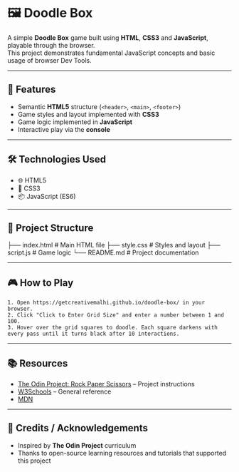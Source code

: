 # 🖼️ Doodle Box

A simple **Doodle Box** game built using **HTML**, **CSS3** and **JavaScript**, playable through the browser.  
This project demonstrates fundamental JavaScript concepts and basic usage of browser Dev Tools.

---

## 📌 Features

- Semantic **HTML5** structure (`<header>`, `<main>`, `<footer>`)
- Game styles and layout implemented with **CSS3**
- Game logic implemented in **JavaScript**
- Interactive play via the **console**

---

## 🛠️ Technologies Used

- 🌐 HTML5
- 🎨 CSS3
- 📦 JavaScript (ES6)

---

## 📂 Project Structure

├── index.html # Main HTML file
├── style.css # Styles and layout
├── script.js # Game logic
└── README.md # Project documentation

---

## 🎮 How to Play

    1. Open https://getcreativemalhi.github.io/doodle-box/ in your browser.
    2. Click "Click to Enter Grid Size" and enter a number between 1 and 100.
    3. Hover over the grid squares to doodle. Each square darkens with every pass until it turns black after 10 interactions.

---

## 📚 Resources

- [The Odin Project: Rock Paper Scissors](https://www.theodinproject.com/lessons/foundations-etch-a-sketch) – Project instructions
- [W3Schools](https://www.w3schools.com/) – General reference
- [MDN](https://developer.mozilla.org)

---

## 🙌 Credits / Acknowledgements

- Inspired by **The Odin Project** curriculum
- Thanks to open-source learning resources and tutorials that supported this project
